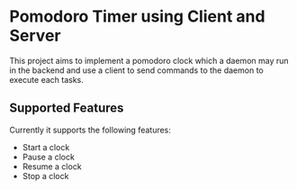 # Pomodoro Timer using Client and Server

This project aims to implement a pomodoro clock which a daemon may run in the backend and use a client to send commands to the daemon to execute each tasks.

## Supported Features

Currently it supports the following features:

- Start a clock
- Pause a clock
- Resume a clock
- Stop a clock



